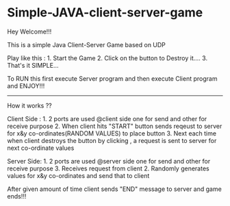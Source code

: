 # Simple-JAVA-client-server-game

Hey Welcome!!!

This is a simple Java Client-Server Game based on UDP

Play like this :
    1. Start the Game
    2. Click on the button to Destroy it....
    3. That's it SIMPLE...

To RUN this first execute Server program and then execute Client program and ENJOY!!!

--------------------------------------------------------------------------------------------

How it works ??

Client Side :
    1. 2 ports are used @client side one for send and other for receive purpose
    2. When client hits "START" button sends reqeust to server for x&y co-ordinates(RANDOM VALUES) to place button
    3. Next each time when client destroys the button by clicking , a request is sent to server for next co-ordinate values
    
Server Side:
    1. 2 ports are used @server side one for send and other for receive purpose
    3. Receives request from client 
    2. Randomly generates values for x&y co-ordinates and send that to client
    
After given amount of time client sends "END" message to server and game ends!!!    
    
    
